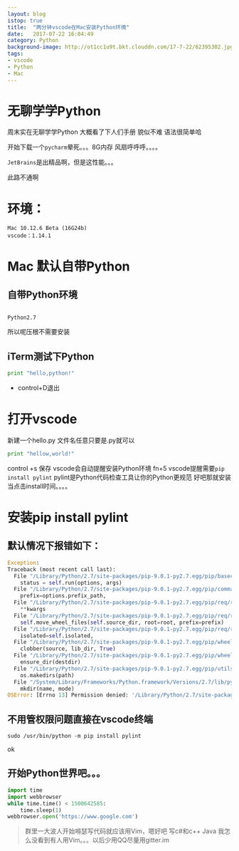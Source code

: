 ```yaml
---
layout: blog
istop: true
title:  "两分钟vscode在Mac安装Python环境"
date:   2017-07-22 16:04:49
category: Python
background-image: http://ot1cc1u9t.bkt.clouddn.com/17-7-22/62395302.jpg
tags: 
- vscode
- Python
- Mac
---
```

 
# 无聊学学Python

周末实在无聊学学Python 大概看了下人们手册 貌似不难 语法很简单哈
 
开始下载一个``pycharm``晕死。。。8G内存 风扇呼呼呼。。。。
 
``JetBrains``是出精品啊，但是这性能。。。
 
此路不通啊
 

# 环境：
```Shell
Mac 10.12.6 Beta (16G24b)
vscode：1.14.1
```

# Mac 默认自带Python 
## 自带Python环境

```Shell

Python2.7

```
所以呢压根不需要安装 
## iTerm测试下Python

```Python
print "hello,python!"

```
* control+D退出

# 打开vscode

新建一个hello.py 文件名任意只要是.py就可以

```Python
print "hellow,world!"
```
control +s 保存 
vscode会自动提醒安装Python环境
fn+5
vscode提醒需要``pip install pylint``
pylint是Python代码检查工具让你的Python更规范
好吧那就安装 当点击install时间。。。。
 
# 安装pip install pylint

## 默认情况下报错如下：
 
```Python
Exception:
Traceback (most recent call last):
  File "/Library/Python/2.7/site-packages/pip-9.0.1-py2.7.egg/pip/basecommand.py", line 215, in main
    status = self.run(options, args)
  File "/Library/Python/2.7/site-packages/pip-9.0.1-py2.7.egg/pip/commands/install.py", line 342, in run
    prefix=options.prefix_path,
  File "/Library/Python/2.7/site-packages/pip-9.0.1-py2.7.egg/pip/req/req_set.py", line 784, in install
    **kwargs
  File "/Library/Python/2.7/site-packages/pip-9.0.1-py2.7.egg/pip/req/req_install.py", line 851, in install
    self.move_wheel_files(self.source_dir, root=root, prefix=prefix)
  File "/Library/Python/2.7/site-packages/pip-9.0.1-py2.7.egg/pip/req/req_install.py", line 1064, in move_wheel_files
    isolated=self.isolated,
  File "/Library/Python/2.7/site-packages/pip-9.0.1-py2.7.egg/pip/wheel.py", line 345, in move_wheel_files
    clobber(source, lib_dir, True)
  File "/Library/Python/2.7/site-packages/pip-9.0.1-py2.7.egg/pip/wheel.py", line 316, in clobber
    ensure_dir(destdir)
  File "/Library/Python/2.7/site-packages/pip-9.0.1-py2.7.egg/pip/utils/__init__.py", line 83, in ensure_dir
    os.makedirs(path)
  File "/System/Library/Frameworks/Python.framework/Versions/2.7/lib/python2.7/os.py", line 157, in makedirs
    mkdir(name, mode)
OSError: [Errno 13] Permission denied: '/Library/Python/2.7/site-packages/enum'
```
## 不用管权限问题直接在vscode终端

```Shell
sudo /usr/bin/python -m pip install pylint
``` 
ok 
## 开始Python世界吧。。。

```Python
import time
import webbrowser
while time.time() < 1500642585:
    time.sleep(1)
webbrowser.open('https://www.google.com')
```


> 群里一大波人开始嘚瑟写代码就应该用Vim，嗯好吧 写c#和c++  Java 我怎么没看到有人用Vim。。。以后少用QQ尽量用gitter.im
